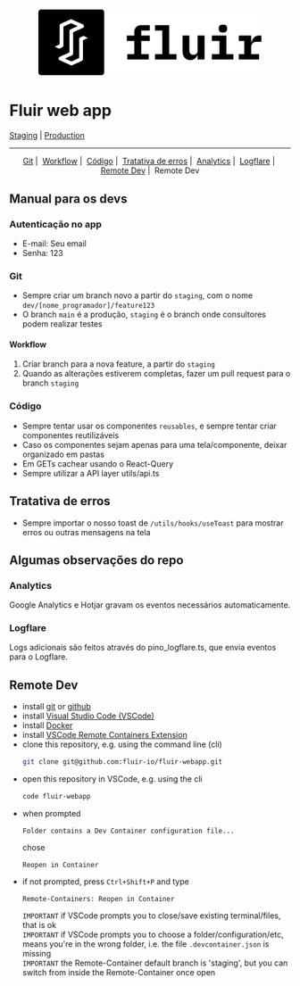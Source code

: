 <h1 align="center">
  <img alt="Logo" src="public/img/FluirLogoCompleto.svg" width="400px">
</h1>

# Fluir web app
[Staging](https://fluir-staging.vercel.app/) | [Production](https://app.fluir.io/)

---

<p align="center">
  <a href="#-git">Git</a>&nbsp;|&nbsp;
  <a href="#-workflow">Workflow</a>&nbsp;|&nbsp;
  <a href="#-código">Código</a>&nbsp;|&nbsp;
  <a href="#-tratativa de erros">Tratativa de erros</a>&nbsp;|&nbsp;
  <a href="#-analytics">Analytics</a>&nbsp;|&nbsp;
  <a href="#-logflare">Logflare</a>&nbsp;|&nbsp;
  <a href="#-remote dev">Remote Dev</a>&nbsp;|&nbsp;
    Remote Dev
</p>

## Manual para os devs

### Autenticação no app
- E-mail: Seu email
- Senha: 123

### Git

- Sempre criar um branch novo a partir do `staging`, com o nome `dev/[nome_programador]/feature123`
- O branch `main` é a produção, `staging` é o branch onde consultores podem realizar testes

#### Workflow

1. Criar branch para a nova feature, a partir do `staging`
2. Quando as alterações estiverem completas, fazer um pull request para o branch `staging`

### Código

- Sempre tentar usar os componentes `reusables`, e sempre tentar criar componentes reutilizáveis
- Caso os componentes sejam apenas para uma tela/componente, deixar organizado em pastas
- Em GETs cachear usando o React-Query
- Sempre utilizar a API layer utils/api.ts

## Tratativa de erros
- Sempre importar o nosso toast de `/utils/hooks/useToast` para mostrar erros ou outras mensagens na tela

## Algumas observações do repo

### Analytics

Google Analytics e Hotjar gravam os eventos necessários automaticamente.

### Logflare

Logs adicionais são feitos através do pino_logflare.ts, que envia eventos para o Logflare.

## Remote Dev
* install [git](https://github.com/git-guides/install-git) or [github](https://desktop.github.com/)
* install [Visual Studio Code (VSCode)](https://code.visualstudio.com/download)
* install [Docker](https://docs.docker.com/get-docker/)
* install [VSCode Remote Containers Extension](https://code.visualstudio.com/docs/remote/containers-tutorial)
* clone this repository, e.g. using the command line (cli)
    ```bash
    git clone git@github.com:fluir-io/fluir-webapp.git
    ```
* open this repository in VSCode, e.g. using the cli
    ```bash
    code fluir-webapp
    ```
* when prompted 
    ```
    Folder contains a Dev Container configuration file...
    ````
    chose 
    ```
    Reopen in Container
    ```
* if not prompted, press `Ctrl+Shift+P` and type
    ```
    Remote-Containers: Reopen in Container
    ```
    `IMPORTANT` if VSCode prompts you to close/save existing terminal/files, that is ok</br>
    `IMPORTANT` if VSCode prompts you to choose a folder/configuration/etc, means you're in the wrong folder, i.e. the file `.devcontainer.json` is missing</br>
    `IMPORTANT` the Remote-Container default branch is 'staging', but you can switch from inside the Remote-Container once open</br>


